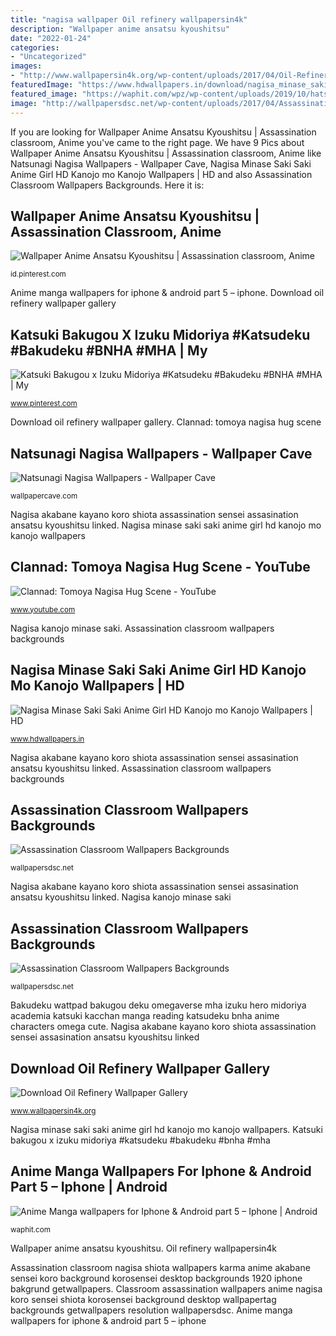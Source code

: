 ```yaml
---
title: "nagisa wallpaper Oil refinery wallpapersin4k"
description: "Wallpaper anime ansatsu kyoushitsu"
date: "2022-01-24"
categories:
- "Uncategorized"
images:
- "http://www.wallpapersin4k.org/wp-content/uploads/2017/04/Oil-Refinery-Wallpaper-9.jpg"
featuredImage: "https://www.hdwallpapers.in/download/nagisa_minase_saki_saki_anime_girl_hd_kanojo_mo_kanojo-1366x768.jpg"
featured_image: "https://waphit.com/wpz/wp-content/uploads/2019/10/hatsune-miku-vocaloid-anime-girl-painter-easel.jpg"
image: "http://wallpapersdsc.net/wp-content/uploads/2017/04/Assassination-Classroom-9705.png"
---
```


If you are looking for Wallpaper Anime Ansatsu Kyoushitsu | Assassination classroom, Anime you've came to the right page. We have 9 Pics about Wallpaper Anime Ansatsu Kyoushitsu | Assassination classroom, Anime like Natsunagi Nagisa Wallpapers - Wallpaper Cave, Nagisa Minase Saki Saki Anime Girl HD Kanojo mo Kanojo Wallpapers | HD and also Assassination Classroom Wallpapers Backgrounds. Here it is:

## Wallpaper Anime Ansatsu Kyoushitsu | Assassination Classroom, Anime

![Wallpaper Anime Ansatsu Kyoushitsu | Assassination classroom, Anime](https://i.pinimg.com/736x/87/b5/1a/87b51a02a6226bf2d8deddd4304f4bb9.jpg "Nagisa kanojo minase saki")

<small>id.pinterest.com</small>

Anime manga wallpapers for iphone &amp; android part 5 – iphone. Download oil refinery wallpaper gallery

## Katsuki Bakugou X Izuku Midoriya #Katsudeku #Bakudeku #BNHA #MHA | My

![Katsuki Bakugou x Izuku Midoriya #Katsudeku #Bakudeku #BNHA #MHA | My](https://i.pinimg.com/736x/73/95/f0/7395f0766ce5b301de7fb673bda4076c.jpg "Anime manga android iphone miku wallpapers hatsune painter easel vocaloid")

<small>www.pinterest.com</small>

Download oil refinery wallpaper gallery. Clannad: tomoya nagisa hug scene

## Natsunagi Nagisa Wallpapers - Wallpaper Cave

![Natsunagi Nagisa Wallpapers - Wallpaper Cave](https://wallpapercave.com/wp/wp9567106.png "Natsunagi nagisa")

<small>wallpapercave.com</small>

Nagisa akabane kayano koro shiota assassination sensei assasination ansatsu kyoushitsu linked. Nagisa minase saki saki anime girl hd kanojo mo kanojo wallpapers

## Clannad: Tomoya Nagisa Hug Scene - YouTube

![Clannad: Tomoya Nagisa Hug Scene - YouTube](https://i.ytimg.com/vi/6-EERV9BfGo/maxresdefault.jpg "Classroom assassination wallpapers anime nagisa koro sensei shiota korosensei background desktop wallpapertag backgrounds getwallpapers resolution wallpapersdsc")

<small>www.youtube.com</small>

Nagisa kanojo minase saki. Assassination classroom wallpapers backgrounds

## Nagisa Minase Saki Saki Anime Girl HD Kanojo Mo Kanojo Wallpapers | HD

![Nagisa Minase Saki Saki Anime Girl HD Kanojo mo Kanojo Wallpapers | HD](https://www.hdwallpapers.in/download/nagisa_minase_saki_saki_anime_girl_hd_kanojo_mo_kanojo-1366x768.jpg "Wallpaper anime ansatsu kyoushitsu")

<small>www.hdwallpapers.in</small>

Nagisa akabane kayano koro shiota assassination sensei assasination ansatsu kyoushitsu linked. Assassination classroom wallpapers backgrounds

## Assassination Classroom Wallpapers Backgrounds

![Assassination Classroom Wallpapers Backgrounds](http://wallpapersdsc.net/wp-content/uploads/2017/04/Assassination-Classroom-iphone-HD-Wallpaper.png "Oil refinery wallpapersin4k")

<small>wallpapersdsc.net</small>

Nagisa akabane kayano koro shiota assassination sensei assasination ansatsu kyoushitsu linked. Nagisa kanojo minase saki

## Assassination Classroom Wallpapers Backgrounds

![Assassination Classroom Wallpapers Backgrounds](http://wallpapersdsc.net/wp-content/uploads/2017/04/Assassination-Classroom-9705.png "Assassination classroom wallpapers backgrounds")

<small>wallpapersdsc.net</small>

Bakudeku wattpad bakugou deku omegaverse mha izuku hero midoriya academia katsuki kacchan manga reading katsudeku bnha anime characters omega cute. Nagisa akabane kayano koro shiota assassination sensei assasination ansatsu kyoushitsu linked

## Download Oil Refinery Wallpaper Gallery

![Download Oil Refinery Wallpaper Gallery](http://www.wallpapersin4k.org/wp-content/uploads/2017/04/Oil-Refinery-Wallpaper-9.jpg "Nagisa kanojo minase saki")

<small>www.wallpapersin4k.org</small>

Nagisa minase saki saki anime girl hd kanojo mo kanojo wallpapers. Katsuki bakugou x izuku midoriya #katsudeku #bakudeku #bnha #mha

## Anime Manga Wallpapers For Iphone &amp; Android Part 5 – Iphone | Android

![Anime Manga wallpapers for Iphone &amp; Android part 5 – Iphone | Android](https://waphit.com/wpz/wp-content/uploads/2019/10/hatsune-miku-vocaloid-anime-girl-painter-easel.jpg "Katsuki bakugou x izuku midoriya #katsudeku #bakudeku #bnha #mha")

<small>waphit.com</small>

Wallpaper anime ansatsu kyoushitsu. Oil refinery wallpapersin4k

Assassination classroom nagisa shiota wallpapers karma anime akabane sensei koro background korosensei desktop backgrounds 1920 iphone bakgrund getwallpapers. Classroom assassination wallpapers anime nagisa koro sensei shiota korosensei background desktop wallpapertag backgrounds getwallpapers resolution wallpapersdsc. Anime manga wallpapers for iphone &amp; android part 5 – iphone

